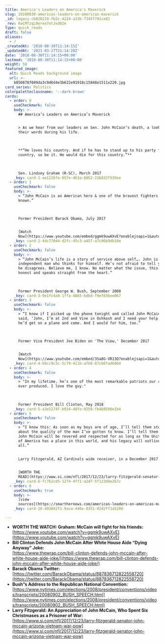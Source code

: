 ```yaml
---
title: America's Leaders on America's Maverick
slug: 20180830-americas-leaders-on-americas-maverick
_id: legacy-cb820219-fb2c-4224-a33b-7345f791ce82
_rev: 0aCMfzqL0erea7otJxdO2e
type: quick_reads
draft: false
aliases:
  - /
_createdAt: '2018-08-30T11:14:15Z'
_updatedAt: '2021-03-27T21:14:28Z'
date: '2018-08-30T11:14:15+00:00'
lastmod: '2018-08-30T11:14:15+00:00'
weight: 50
featured_image:
  alt: Quick Reads background image
  url: >-
    b850878f609da3c9d6d4e3b622e91918c15848e1511x220.jpg
card_series: Politics
colorpaletteclassname: '--dark-brown'
cards:
  - order: 0
    useCheckmark: false
    body: >-
      ## America’s Leaders on America’s Maverick


      > As we hear from our leaders on Sen. John McCain’s death, a look back at
      their words during his life.  
        
        
        
      **“He loves his country. And if he has to stand up to his party for his
      country, so be it. He would die for this country.”**  
        
        
        
      Sen. Lindsey Graham (R-SC), March 2017
    _key: card-1-ae1226fe-857e-463a-8852-21b832f535ee
  - order: 1
    useCheckmark: false
    body: >-
      > “John McCain is an American hero & one of the bravest fighters I’ve ever
      known.”  
        
        
        
      Former President Barack Obama, July 2017


      [Watch
      Now](https://www.youtube.com/embed/ggmk9uwAXvE?enablejsapi=1&autoplay=1&rel=0)
    _key: card-2-4dc77044-d2fc-45c3-a457-a7c96b9db18e
  - order: 2
    useCheckmark: false
    body: >-
      > “John McCain’s life is a story of service above self…. John is an
      independent man who thinks for himself. He’s not afraid to tell you when
      he disagrees. Believe me, I know. No matter what the issue, this man is
      honest and speaks straight from the heart.”  
        
        
        
      Former President George W. Bush, September 2008
    _key: card-3-9e1fc4a9-1ffa-4865-bdbd-f9ef65bee067
  - order: 3
    useCheckmark: false
    body: >-
      > “I know if I picked up the phone tonight and called John McCain and
      said, ‘John, I’m at 2nd and Vine in Oshkosh and I need your help. Come,’
      he’d get on a plane and come. And I would for him, too.”  
        
        
        
      Former Vice President Joe Biden on 'The View,' December 2017


      [Watch
      Now](https://www.youtube.com/embed/3Sa8G-VR13Q?enablejsapi=1&autoplay=1&rel=0)
    _key: card-4-b9cc9c3c-5c79-411b-afb6-87cb6fad60b4
  - order: 4
    useCheckmark: false
    body: >-
      > "In my lifetime, he’s one of the most remarkable patriots our country’s
      ever produced. I love the guy."  
        
        
        
      Former President Bill Clinton, May 2018
    _key: card-5-a3e5274f-b934-48fe-9259-fb4b0596e1b4
  - order: 5
    useCheckmark: false
    body: >-
      > “I know this: As soon as my boys are of age, I’ll tell them stories
      about the quality of the man I’ve gotten to know. I’ll tell them: Senator
      John McCain will be revered and respected for as long as the United States
      of America has a place in this world, and his legacy will outlive us
      all.”  
        
        
      Larry Fitzgerald, AZ Cardinals wide receiver, in a December 2017 op-ed


      [WORTH THE
      READ](https://www.si.com/nfl/2017/12/23/larry-fitzgerald-senator-john-mccain-arizona-vietnam-war-pow)
    _key: card-6-fc762c05-1274-4ff1-a2d7-5f123d0e2b7c
  - order: 6
    useCheckmark: true
    body: >-
      [view
      sources](https://smarthernews.com/americas-leaders-on-americas-maverick/)
    _key: card-10-d93882f1-9aca-446e-8351-02d2ff1a5208

---
```

* **WORTH THE WATCH: Graham: McCain will fight for his friends:** [https://www.youtube.com/watch?v=ggmk9uwAXvE](https://www.youtube.com/watch?v=ggmk9uwAXvE)
* **Bill Clinton Defends John McCain After White House Aide “Dying Anyway” Joke:**  
[https://www.thewrap.com/bill-clinton-defends-john-mccain-after-white-house-aide-joke/](https://www.thewrap.com/bill-clinton-defends-john-mccain-after-white-house-aide-joke/)
* **Barack Obama Twitter:**  
[https://twitter.com/BarackObama/status/887836712822558720](https://twitter.com/BarackObama/status/887836712822558720)
* **Bush”s Address to the Republican National Convention:** [https://www.nytimes.com/elections/2008/president/conventions/videos/transcripts/20080902_BUSH_SPEECH.html](https://www.nytimes.com/elections/2008/president/conventions/videos/transcripts/20080902_BUSH_SPEECH.html)
* **Larry Fitzgerald: An Appreciation of John McCain, Who Spent Six Christmases as a Prisoner of War:**  
[https://www.si.com/nfl/2017/12/23/larry-fitzgerald-senator-john-mccain-arizona-vietnam-war-pow](https://www.si.com/nfl/2017/12/23/larry-fitzgerald-senator-john-mccain-arizona-vietnam-war-pow)